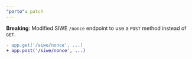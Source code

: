 ```yaml
---
"porto": patch
---
```


**Breaking**: Modified SIWE `/nonce` endpoint to use a `POST` method instead of `GET`.

```diff
- app.get('/siwe/nonce', ...)
+ app.post('/siwe/nonce', ...)
```
